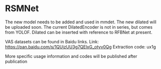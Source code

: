 # RSMNet
The new model needs to be added and used in mmdet. The new dilated will be uploaded soon. The current DilatedEncoder is not in series, but comes from YOLOF. Dilated can be inserted with reference to RFBNet at present.

VAS datasets can be found in Baidu links. Link: https://pan.baidu.com/s/1QUjzUU3g7QElxG_otyv0Qg 
Extraction code: ux1g 

More specific usage information and codes will be published after publication

